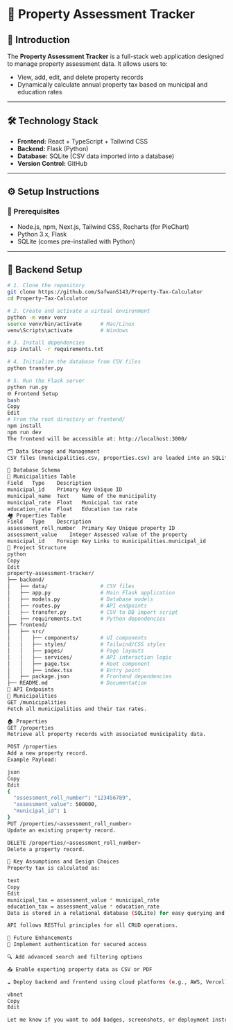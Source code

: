 # 🏡 Property Assessment Tracker

## 📘 Introduction

The **Property Assessment Tracker** is a full-stack web application designed to manage property assessment data. It allows users to:

- View, add, edit, and delete property records  
- Dynamically calculate annual property tax based on municipal and education rates

---

## 🛠️ Technology Stack

- **Frontend:** React + TypeScript + Tailwind CSS  
- **Backend:** Flask (Python)  
- **Database:** SQLite (CSV data imported into a database)  
- **Version Control:** GitHub  

---

## ⚙️ Setup Instructions

### 🔧 Prerequisites

- Node.js, npm, Next.js, Tailwind CSS, Recharts (for PieChart)
- Python 3.x, Flask
- SQLite (comes pre-installed with Python)

---

## 🐍 Backend Setup

```bash
# 1. Clone the repository
git clone https://github.com/SafwanS143/Property-Tax-Calculator
cd Property-Tax-Calculator

# 2. Create and activate a virtual environment
python -m venv venv
source venv/bin/activate      # Mac/Linux
venv\Scripts\activate         # Windows

# 3. Install dependencies
pip install -r requirements.txt

# 4. Initialize the database from CSV files
python transfer.py

# 5. Run the Flask server
python run.py
🌐 Frontend Setup
bash
Copy
Edit
# From the root directory or frontend/
npm install
npm run dev
The frontend will be accessible at: http://localhost:3000/

🗂️ Data Storage and Management
CSV files (municipalities.csv, properties.csv) are loaded into an SQLite database using initialize_db.py.

🧩 Database Schema
📑 Municipalities Table
Field	Type	Description
municipal_id	Primary Key	Unique ID
municipal_name	Text	Name of the municipality
municipal_rate	Float	Municipal tax rate
education_rate	Float	Education tax rate
🏘️ Properties Table
Field	Type	Description
assessment_roll_number	Primary Key	Unique property ID
assessment_value	Integer	Assessed value of the property
municipal_id	Foreign Key	Links to municipalities.municipal_id
📁 Project Structure
python
Copy
Edit
property-assessment-tracker/
├── backend/
│   ├── data/                 # CSV files
│   ├── app.py                # Main Flask application
│   ├── models.py             # Database models
│   ├── routes.py             # API endpoints
│   ├── transfer.py           # CSV to DB import script
│   ├── requirements.txt      # Python dependencies
├── frontend/
│   ├── src/
│   │   ├── components/       # UI components
│   │   ├── styles/           # Tailwind/CSS styles
│   │   ├── pages/            # Page layouts
│   │   ├── services/         # API interaction logic
│   │   ├── page.tsx          # Root component
│   │   ├── index.tsx         # Entry point
│   ├── package.json          # Frontend dependencies
├── README.md                 # Documentation
🧪 API Endpoints
📍 Municipalities
GET /municipalities
Fetch all municipalities and their tax rates.

🏠 Properties
GET /properties
Retrieve all property records with associated municipality data.

POST /properties
Add a new property record.
Example Payload:

json
Copy
Edit
{
  "assessment_roll_number": "123456789",
  "assessment_value": 500000,
  "municipal_id": 1
}
PUT /properties/<assessment_roll_number>
Update an existing property record.

DELETE /properties/<assessment_roll_number>
Delete a property record.

📐 Key Assumptions and Design Choices
Property tax is calculated as:

text
Copy
Edit
municipal_tax = assessment_value * municipal_rate
education_tax = assessment_value * education_rate
Data is stored in a relational database (SQLite) for easy querying and updates.

API follows RESTful principles for all CRUD operations.

🚀 Future Enhancements
🔐 Implement authentication for secured access

🔍 Add advanced search and filtering options

📤 Enable exporting property data as CSV or PDF

☁️ Deploy backend and frontend using cloud platforms (e.g., AWS, Vercel)

vbnet
Copy
Edit

Let me know if you want to add badges, screenshots, or deployment instructions next!
